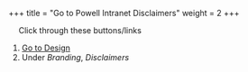+++
title = "Go to Powell Intranet Disclaimers"
weight = 2
+++

&emsp; Click through these buttons/links

1. [Go to Design](./to_intranet_design.md)
2. Under *Branding*, *Disclaimers*
